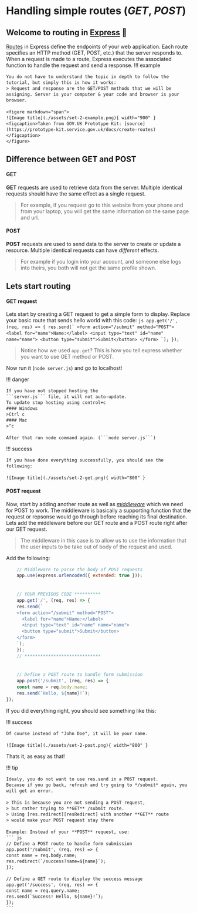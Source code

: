 
# Handling simple routes (*GET*, *POST*)

## Welcome to routing in [Express][express] :link:

[Routes](https://expressjs.com/en/guide/routing.html) in Express define the endpoints of your web application. Each route specifies an HTTP method (GET, POST, etc.) that the server responds to. When a request is made to a route, Express executes the associated function to handle the request and send a response. 
!!! example

    You do not have to understand the topic in depth to follow the tutorial, but simply this is how it works:
    > Request and response are the GET/POST methods that we will be assigning. Server is your computer & your code and browser is your browser.

    <figure markdown="span">
    ![Image title](./assets/set-2-example.png){ width="900" }
    <figcaption>Taken from GOV.UK Prototype Kit: [source](https://prototype-kit.service.gov.uk/docs/create-routes)
    </figcaption>
    </figure>


## Difference between GET and POST


#### GET
**GET** requests are used to retrieve data from the server. Multiple identical requests should have the same effect as a single request.
> For example, if you request go to this website from your phone and from your laptop, you will get the same information on the same page and url.

#### POST
**POST** requests are used to send data to the server to create or update a resource. Multiple identical requests can have *different* effects.
> For example if you login into your account, and someone else logs into theirs, you both will not get the same profile shown.

## Lets start routing

#### GET request
Lets start by creating a GET request to get a simple form to display. Replace your basic route that sends hello world with this code:
    ``` js
    app.get('/', (req, res) => {
    res.send(`
    <form action="/submit" method="POST">
      <label for="name">Name:</label>
      <input type="text" id="name" name="name">
      <button type="submit">Submit</button>
    </form>
    `);
    });
    ```
> Notice how we used ```app.get```?  This is how you tell express whether you want to use GET method or POST.

Now run it (```node server.js```) and go to localhost!

!!! danger

    If you have not stopped hosting the 
    ```server.js``` file, it will not auto-update.
    To update stop hosting using control+c
    #### Windows
    >Ctrl c
    #### Mac
    >^c

    After that run node command again. (```node server.js```)

!!! success

    If you have done everything successfully, you should see the following:

    ![Image title](./assets/set-2-get.png){ width="800" }

#### POST request

Now, start by adding another route as well as [*middleware*](Glossary.md) which we need for POST to work. The middleware is basically a supporting function that the request or repsonse would go through before reaching its final destination.
Lets add the middleware before our GET route and a POST route right after our GET request. 
> The middleware in this case is to allow us to use the information that the user inputs to be take out of body of the request and used. 

Add the following:

``` js
    // Middleware to parse the body of POST requests
    app.use(express.urlencoded({ extended: true }));


    // YOUR PREVIOUS CODE **********
    app.get('/', (req, res) => {
    res.send(`
    <form action="/submit" method="POST">
      <label for="name">Name:</label>
      <input type="text" id="name" name="name">
      <button type="submit">Submit</button>
    </form>
    `);
    });
    // *****************************


    // Define a POST route to handle form submission
    app.post('/submit', (req, res) => {
    const name = req.body.name;
    res.send(`Hello, ${name}!`);
});

```

If you did everything right, you should see something like this:

!!! success

    Of course instead of "John Doe", it will be your name.

    ![Image title](./assets/set-2-post.png){ width="800" }

Thats it, as easy as that!

!!! tip

    Idealy, you do not want to use res.send in a POST request. 
    Because if you go back, refresh and try going to */submit* again, you will get an error.

    > This is because you are not sending a POST request,
    > but rather trying to **GET** /submit route. 
    > Using [res.redirect][resRedirect] with another **GET** route
    > would make your POST request stay there
    
    Example: Instead of your **POST** request, use:
    ``` js
    // Define a POST route to handle form submission
    app.post('/submit', (req, res) => {
    const name = req.body.name;
    res.redirect(`/success?name=${name}`);
    });

    // Define a GET route to display the success message
    app.get('/success', (req, res) => {
    const name = req.query.name;
    res.send(`Success! Hello, ${name}!`);
    });
    ```






<!-- Links *********************************************-->
[express]: https://expressjs.com
[resRedirect]: https://www.geeksforgeeks.org/express-js-res-redirect-function/
<!--*****************************************************-->